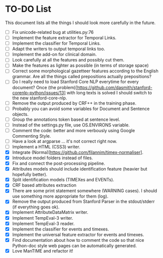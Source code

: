 TO-DO List
=======

This document lists all the things I should look more carefully in the future.

- [ ] Fix unicode-related bug at utilities.py:76
- [ ] Implement the feature extractor for Temporal Links.
- [ ] Implement the classifier for Temporal Links.
- [ ] Adapt the writers to output temporal links too.
- [ ] Implement the add-on for clinical domain.
- [ ] Look carefully at all the features and possibly cut them.
- [ ] Make the features as lighter as possible (in terms of storage space)
- [ ] Correct some morphological gazetteer features according to the English grammar. Are all the things called prepositions actually prepositions?
- [ ] Do I really need to load Stanford Core NLP everytime for every document? Once (the problem)[https://github.com/dasmith/stanford-corenlp-python/issues/13] with long texts is solved I should switch to the new stanford-core-nlp.
- [ ] Remove the output produced by CRF++ in the training phase.
- [ ] Probably you can avoid some variables for Document and Sentence objects.
- [ ] Group the annotations token based at sentence level.
- [ ] Instead of the settings.py file, use OS.ENVIRONS variable.
- [ ] Comment the code: better and more verbously using Google Commenting Style.
- [ ] Have a look at argparse ... it's not correct right now.
- [ ] Implement a HTML (CSS3) writer.
- [x] Integrate (Norma)[https://github.com/filannim/timex-normaliser].
- [x] Introduce model folders instead of files.
- [x] Fix and connect the post-processing pipeline.
- [x] Attributes models should include identification feature (heavier but hopefully better).
- [x] Split identification models (TIMEXes and EVENTs).
- [x] CRF based attributes extraction
- [x] There are some print statement somewhere (WARNING cases). I should use
  something more appropriate for them (log).
- [x] Remove the output produced from Stanford Parser in the stdout/stderr (if
  everything goes ok).
- [x] Implement AttributeDataMatrix writer.  
- [x] Implement TempEval-3 writer.
- [x] Implement TempEval-3 reader.
- [x] Implement the classifier for events and timexes.
- [x] Implement the universal feature extractor for events and timexes.
- [x] Find documentation about how to comment the code so that nice Python-doc
  style web pages can be automatically generated.
- [x] Love ManTIME and refactor it!
